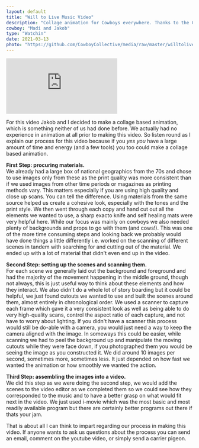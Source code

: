 ```yaml
---
layout: default
title: "Will to Live Music Video"
description: "Collage animation for Cowboys everywhere. Thanks to the Cowboy Collective and viewers like you. :)"
cowboy: "Madi and Jakob"
type: "Watchin"
date: 2021-03-13
photo: "https://github.com/CowboyCollective/media/raw/master/willtolive.png"
---
```

<iframe src="https://www.youtube.com/embed/VB9rWrogn6w" id="youtube" frameborder="0" webkitallowfullscreen="true" mozallowfullscreen="true" allowfullscreen></iframe>

For this video Jakob and I decided to make a collage based animation, which is something neither of us had done before. We actually had no experience in animation at all prior to making this video. So listen round as I explain our process for this video because if you *yes you* have a large amount of time and energy (and a few tools) you too could make a collage based animation.

<b>First Step: procuring materials.</b><br>
We already had a large box of national geographics from the 70s and chose to use images only from these as the print quality was more consistent than if we used images from other time periods or magazines as printing methods vary. This matters especially if you are using high quality and close up scans. You can tell the difference. Using materials from the same source helped us create a cohesive look, especially with the tones and the print style.
We then went through each copy and hand cut out all the elements we wanted to use, a sharp exacto knife and self healing mats were very helpful here.
While our focus was mainly on cowboys we also needed plenty of backgrounds and props to go with them (and cows!). This was one of the more time consuming steps and looking back we probably would have done things a little differently i.e. worked on the scanning of different scenes in tandem with searching for and cutting out of the material. We ended up with a lot of material that didn't even end up in the video.

<b>Second Step: setting up the scenes and scanning them.</b><br>
 For each scene we generally laid out the background and foreground and had the majority of the movement happening in the middle ground, though not always, this is just useful way to think about these elements and how they interact. We also didn't do a whole lot of story boarding but it could be helpful, we just found cutouts we wanted to use and built the scenes around them, almost entirely in chronological order.  We used a scanner to capture each frame which gave it a very consistent look as well as being able to do very high-quality scans, control the aspect ratio of each capture, and not have to worry about lighting. If you didn't have a scanner this process would still be do-able with a camera, you would just need a way to keep the camera aligned with the image. In someways this could be easier, while scanning we had to peel the background up and manipulate the moving cutouts while they were face down, if you photographed them you would be seeing the image as you constructed it. We did around 10 images per second, sometimes more, sometimes less. It just depended on how fast we wanted the animation or how smoothly we wanted the action.

<b>Third Step: assembling the images into a video.</b><br>
We did this step as we were doing the second step, we would add the scenes to the video editor as we completed them so we could see how they corresponded to the music and to have a better grasp on what would fit next in the video. We just used i-movie which was the most basic and most readily available program but there are certainly better programs out there if thats your jam.

That is about all I can think to impart regarding our process in making this video. If anyone wants to ask us questions about the process you can send an email, comment on the youtube video, or simply send a carrier pigeon.
